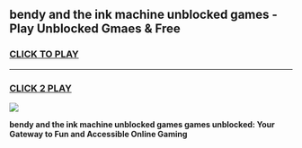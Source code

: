 
## bendy and the ink machine unblocked games - Play Unblocked Gmaes & Free
<h3>
<a href="https://news.freeplayer.one?title=bendy_and_the_ink_machine_unblocked_games&ref=23F">CLICK TO PLAY</a></h3>
<hr>

<h3>
<a href="https://news.freeplayer.one?title=bendy_and_the_ink_machine_unblocked_games&ref=23F">CLICK 2 PLAY</a>
  
</h3>

<a href="https://news.freeplayer.one?title=bendy_and_the_ink_machine_unblocked_games&ref=23F/"><img src="https://clearcache.store/games.png"></a>


**bendy and the ink machine unblocked games games unblocked: Your Gateway to Fun and Accessible Online Gaming**
